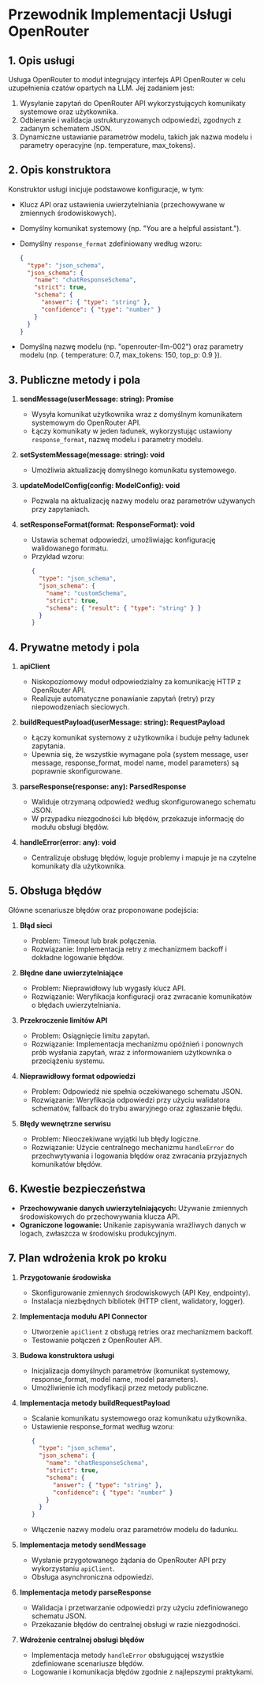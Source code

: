 # Przewodnik Implementacji Usługi OpenRouter

## 1. Opis usługi

Usługa OpenRouter to moduł integrujący interfejs API OpenRouter w celu uzupełnienia czatów opartych na LLM. Jej zadaniem jest:

1. Wysyłanie zapytań do OpenRouter API wykorzystujących komunikaty systemowe oraz użytkownika.
2. Odbieranie i walidacja ustrukturyzowanych odpowiedzi, zgodnych z zadanym schematem JSON.
3. Dynamiczne ustawianie parametrów modelu, takich jak nazwa modelu i parametry operacyjne (np. temperature, max_tokens).

## 2. Opis konstruktora

Konstruktor usługi inicjuje podstawowe konfiguracje, w tym:

- Klucz API oraz ustawienia uwierzytelniania (przechowywane w zmiennych środowiskowych).
- Domyślny komunikat systemowy (np. "You are a helpful assistant.").
- Domyślny `response_format` zdefiniowany według wzoru:

  ```json
  {
    "type": "json_schema",
    "json_schema": {
      "name": "chatResponseSchema",
      "strict": true,
      "schema": {
        "answer": { "type": "string" },
        "confidence": { "type": "number" }
      }
    }
  }
  ```

- Domyślną nazwę modelu (np. "openrouter-llm-002") oraz parametry modelu (np. { temperature: 0.7, max_tokens: 150, top_p: 0.9 }).

## 3. Publiczne metody i pola

1. **sendMessage(userMessage: string): Promise<Response>**

   - Wysyła komunikat użytkownika wraz z domyślnym komunikatem systemowym do OpenRouter API.
   - Łączy komunikaty w jeden ładunek, wykorzystując ustawiony `response_format`, nazwę modelu i parametry modelu.

2. **setSystemMessage(message: string): void**

   - Umożliwia aktualizację domyślnego komunikatu systemowego.

3. **updateModelConfig(config: ModelConfig): void**

   - Pozwala na aktualizację nazwy modelu oraz parametrów używanych przy zapytaniach.

4. **setResponseFormat(format: ResponseFormat): void**
   - Ustawia schemat odpowiedzi, umożliwiając konfigurację walidowanego formatu.
   - Przykład wzoru:
     ```json
     {
       "type": "json_schema",
       "json_schema": {
         "name": "customSchema",
         "strict": true,
         "schema": { "result": { "type": "string" } }
       }
     }
     ```

## 4. Prywatne metody i pola

1. **apiClient**

   - Niskopoziomowy moduł odpowiedzialny za komunikację HTTP z OpenRouter API.
   - Realizuje automatyczne ponawianie zapytań (retry) przy niepowodzeniach sieciowych.

2. **buildRequestPayload(userMessage: string): RequestPayload**

   - Łączy komunikat systemowy z użytkownika i buduje pełny ładunek zapytania.
   - Upewnia się, że wszystkie wymagane pola (system message, user message, response_format, model name, model parameters) są poprawnie skonfigurowane.

3. **parseResponse(response: any): ParsedResponse**

   - Waliduje otrzymaną odpowiedź według skonfigurowanego schematu JSON.
   - W przypadku niezgodności lub błędów, przekazuje informację do modułu obsługi błędów.

4. **handleError(error: any): void**
   - Centralizuje obsługę błędów, loguje problemy i mapuje je na czytelne komunikaty dla użytkownika.

## 5. Obsługa błędów

Główne scenariusze błędów oraz proponowane podejścia:

1. **Błąd sieci**

   - Problem: Timeout lub brak połączenia.
   - Rozwiązanie: Implementacja retry z mechanizmem backoff i dokładne logowanie błędów.

2. **Błędne dane uwierzytelniające**

   - Problem: Nieprawidłowy lub wygasły klucz API.
   - Rozwiązanie: Weryfikacja konfiguracji oraz zwracanie komunikatów o błędach uwierzytelniania.

3. **Przekroczenie limitów API**

   - Problem: Osiągnięcie limitu zapytań.
   - Rozwiązanie: Implementacja mechanizmu opóźnień i ponownych prób wysłania zapytań, wraz z informowaniem użytkownika o przeciążeniu systemu.

4. **Nieprawidłowy format odpowiedzi**

   - Problem: Odpowiedź nie spełnia oczekiwanego schematu JSON.
   - Rozwiązanie: Weryfikacja odpowiedzi przy użyciu walidatora schematów, fallback do trybu awaryjnego oraz zgłaszanie błędu.

5. **Błędy wewnętrzne serwisu**
   - Problem: Nieoczekiwane wyjątki lub błędy logiczne.
   - Rozwiązanie: Użycie centralnego mechanizmu `handleError` do przechwytywania i logowania błędów oraz zwracania przyjaznych komunikatów błędów.

## 6. Kwestie bezpieczeństwa

- **Przechowywanie danych uwierzytelniających:** Używanie zmiennych środowiskowych do przechowywania klucza API.
- **Ograniczone logowanie:** Unikanie zapisywania wrażliwych danych w logach, zwłaszcza w środowisku produkcyjnym.

## 7. Plan wdrożenia krok po kroku

1. **Przygotowanie środowiska**

   - Skonfigurowanie zmiennych środowiskowych (API Key, endpointy).
   - Instalacja niezbędnych bibliotek (HTTP client, walidatory, logger).

2. **Implementacja modułu API Connector**

   - Utworzenie `apiClient` z obsługą retries oraz mechanizmem backoff.
   - Testowanie połączeń z OpenRouter API.

3. **Budowa konstruktora usługi**

   - Inicjalizacja domyślnych parametrów (komunikat systemowy, response_format, model name, model parameters).
   - Umożliwienie ich modyfikacji przez metody publiczne.

4. **Implementacja metody buildRequestPayload**

   - Scalanie komunikatu systemowego oraz komunikatu użytkownika.
   - Ustawienie response_format według wzoru:
     ```json
     {
       "type": "json_schema",
       "json_schema": {
         "name": "chatResponseSchema",
         "strict": true,
         "schema": {
           "answer": { "type": "string" },
           "confidence": { "type": "number" }
         }
       }
     }
     ```
   - Włączenie nazwy modelu oraz parametrów modelu do ładunku.

5. **Implementacja metody sendMessage**

   - Wysłanie przygotowanego żądania do OpenRouter API przy wykorzystaniu `apiClient`.
   - Obsługa asynchroniczna odpowiedzi.

6. **Implementacja metody parseResponse**

   - Walidacja i przetwarzanie odpowiedzi przy użyciu zdefiniowanego schematu JSON.
   - Przekazanie błędów do centralnej obsługi w razie niezgodności.

7. **Wdrożenie centralnej obsługi błędów**

   - Implementacja metody `handleError` obsługującej wszystkie zdefiniowane scenariusze błędów.
   - Logowanie i komunikacja błędów zgodnie z najlepszymi praktykami.
